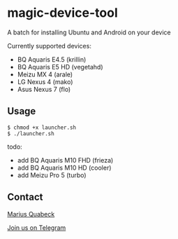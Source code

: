 # magic-device-tool
A batch for installing Ubuntu and Android on your device

Currently supported devices:

- BQ Aquaris E4.5 (krillin)
- BQ Aquaris E5 HD (vegetahd)
- Meizu MX 4 (arale)
- LG Nexus 4 (mako)
- Asus Nexus 7 (flo)

Usage
-----
```
$ chmod +x launcher.sh
$ ./launcher.sh
```

todo:

- add BQ Aquaris M10 FHD (frieza)
- add BQ Aquaris M10 HD (cooler)
- add Meizu Pro 5 (turbo)


Contact
-------
[Marius Quabeck](mailto:misterq@ubuntu.com)

[Join us on Telegram](https://telegram.me/joinchat/A3LlWgiC4TQYX0epd9w8EQ)
